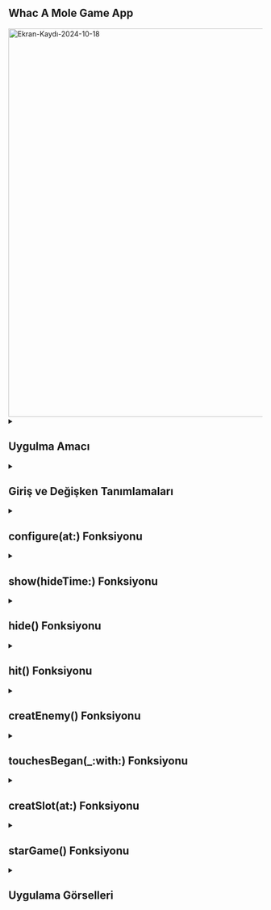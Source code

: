 ## Whac A Mole Game App
<img src="https://github.com/user-attachments/assets/47cee6b0-925d-4b82-b410-ca5b0a113bc4" alt="Ekran-Kaydı-2024-10-18" style="width:1024px; height:768px;" />

<details>
    <summary><h2>Uygulma Amacı</h2></summary>
  Oyunda ekranda rastgele belirip kaybolan düşmanları veya dostları vurarak puan kazanmak veya kaybetmek mümkün. Oyuncunun amacı, dost karakterlere dokunarak puan kazanırken, düşman karakterlerden kaçınmaktır.
  </details> 
  
  <details>
    <summary><h2>Giriş ve Değişken Tanımlamaları</h2></summary>
    gameScore: Puan etiketini görüntülemek için kullanılan bir nesne.
    slots: Düşman karakterlerin çıkacağı konumları belirleyen bir dizi.
    popupTime: Düşmanların görünme hızını belirler, her turda azalır.
    score: Oyuncunun mevcut puanı; değiştiğinde etiketi otomatik olarak günceller.
    
    ```
    import SpriteKit

    class GameScene: SKScene {
    // Oyuncunun puanını gösteren bir SKLabelNode etiketi.
    var gameScore: SKLabelNode!
    // WhackSlot nesnelerinden oluşan bir dizi.
    var slots = [WhackSlot]()
    // Düşmanların görünme hızını kontrol eden bir değişken
    var popupTime = 2.0
    var numRounds = 0
    
    var score = 0 {
        didSet {
            if let scoreLabel = gameScore {
                scoreLabel.text = "Score: \(score)"
            }
        }
    }

    ```
  </details> 

  <details>
    <summary><h2>configure(at:) Fonksiyonu</h2></summary>
    whackHole: Slotun arka planında karakterin görüneceği delik.
    cropNode: Karakterin belirli bir maskeye göre görünmesini sağlar.
    charNode: Karakter olarak tanımlanan penguen sprite'ı burada eklenir.

    
    ```
    func configure(at position: CGPoint) {
    self.position = position
    let sprite = SKSpriteNode(imageNamed: "whackHole")
    addChild(sprite)
    
    let cropNode = SKCropNode()
    cropNode.position = CGPoint(x: 0, y: 15)
    cropNode.zPosition = 1
    cropNode.maskNode = SKSpriteNode(imageNamed: "whackMask")
    
    charNode = SKSpriteNode(imageNamed: "penguinGood")
    charNode.position = CGPoint(x: 0, y: -90)
    charNode.name = "character"
    cropNode.addChild(charNode)
    addChild(cropNode)
    }



    ```
  </details> 




<details>
    <summary><h2>show(hideTime:) Fonksiyonu</h2></summary>
    Penguen türü belirleme: Rastgele bir değer ile karakterin dost (charFriend) veya düşman (charEnemy) olacağı belirlenir.
    Görünürlük ve süre: Karakter belirli bir süre ekranda kaldıktan sonra gizlenir.

    
    ```
    func show(hideTime: Double) {
    if isVisible { return }
    charNode.xScale = 1
    charNode.yScale = 1
    
    charNode.run(SKAction.moveBy(x: 0, y: 80, duration: 0.05))
    isVisible = true
    isHit = false
    
    if Int.random(in: 0...2) == 0 {
        charNode.texture = SKTexture(imageNamed: "penguinGood")
        charNode.name = "charFriend"
    } else {
        charNode.texture = SKTexture(imageNamed: "penguinEvil")
        charNode.name = "charEnemy"
    }
    
    DispatchQueue.main.asyncAfter(deadline: .now() + (hideTime * 0.35)) { [weak self] in
        self?.hide()
    }
    }




    ```
  </details>

  <details>
    <summary><h2>hide() Fonksiyonu</h2></summary>
   isVisible kontrolü: Eğer karakter zaten görünmüyorsa işlemi tekrar etmez.
   Animasyon: Karakter yavaşça gizlenir.

    
    ```
    func hide() {
    if !isVisible { return }
    charNode.run(SKAction.moveBy(x: 0, y: -80, duration: 0.05))
    isVisible = false
     }




    ```
  </details>
  <details>
    <summary><h2>hit() Fonksiyonu</h2></summary>
   Vurulma animasyonu: Karakterin vurulma efektini gösterir, önce bekler, sonra aşağıya doğru kayarak gizlenir.
  Vurulma sonrası gizleme: isVisible false olarak ayarlanır, böylece karakter tekrar görünebilir hale gelir

    
    ```
    func hit() {
    isHit = true
    let delay = SKAction.wait(forDuration: 0.25)
    let hide = SKAction.moveBy(x: 0, y: -80, duration: 0.5)
    let noteVisible = SKAction.run { [weak self] in
        self?.isVisible = false
    }
    let sequence = SKAction.sequence([delay, hide, noteVisible])
    charNode.run(sequence)
    }





    ```
  </details>
  <details>
    <summary><h2>creatEnemy() Fonksiyonu</h2></summary>
   Düşmanların görünme süresi: Her turda popupTime azaltılır, böylece düşmanlar daha hızlı görünür.
   Düşman ekleme koşulları: Rastgele değerlere göre kaç adet düşmanın görünmesi gerektiği belirlenir.
   Gecikme: Düşmanların görünme süresi rastgele bir aralıkta ayarlanır.


    
    ```
    func creatEnemy() {
    numRounds += 1
    if numRounds >= 30 {
        for slot in slots {
            slot.hide()
        }
        let gameOver = SKSpriteNode(imageNamed: "gameOver")
        gameOver.position = CGPoint(x: 512, y: 384)
        gameOver.zPosition = 1
        gameOver.name = "game"
        addChild(gameOver)
        
        let again = SKSpriteNode(imageNamed: "agains")
        again.position = CGPoint(x: 500, y: 250)
        again.zPosition = 1
        again.name = "again"
        addChild(again)
        return
    }
    
    popupTime *= 0.95
    slots.shuffle()
    let hideTime = popupTime * 1.5
    slots[0].show(hideTime: hideTime)
    
    if Int.random(in: 0...12) > 4 { slots[1].show(hideTime: hideTime) }
    if Int.random(in: 0...12) > 8 { slots[2].show(hideTime: hideTime) }
    if Int.random(in: 0...12) > 10 { slots[3].show(hideTime: hideTime) }
    if Int.random(in: 0...12) > 11 { slots[4].show(hideTime: hideTime) }
    
    let minDelay = popupTime * 0.5
    let maxDelay = popupTime * 2
    let delay = Double.random(in: minDelay...maxDelay)
    
    DispatchQueue.main.asyncAfter(deadline: .now() + delay) { [weak self] in
        self?.creatEnemy()
    }
    }





    ```
  </details>

  <details>
    <summary><h2>touchesBegan(_:with:) Fonksiyonu</h2></summary>
   touches.first: Kullanıcının dokunduğu noktayı alır.
    Dost karaktere vurma: charFriend karakterine vurulursa puan artırılır ve ses çalar.
   Düşman karaktere vurma: charEnemy karakterine vurulursa puan düşer.


    
    ```
    override func touchesBegan(_ touches: Set<UITouch>, with event: UIEvent?) {
    guard let touch = touches.first else { return }
    let location = touch.location(in: self)
    let tappedNodes = nodes(at: location)
    
    for node in tappedNodes {
        print("Tapped node: \(node.name ?? "unknown")")
        if node.name == "again" {
            starGame()
            return
        }
        guard let whackSlot = node.parent?.parent as? WhackSlot else { continue }
        if !whackSlot.isVisible || whackSlot.isHit { continue }
        whackSlot.hit()
        
        if node.name == "charFriend" {
            whackSlot.charNode.xScale = 0.85
            whackSlot.charNode.yScale = 0.85
            score += 1
            run(SKAction.playSoundFileNamed("whack.caf", waitForCompletion: false))
        } else if node.name == "charEnemy" {
            score -= 5
            run(SKAction.playSoundFileNamed("whackBad.caf", waitForCompletion: false))
        }
    }
    }
    ```
  </details>

  <details>
    <summary><h2>creatSlot(at:) Fonksiyonu</h2></summary>
   Bu fonksiyon, belirtilen konumda bir WhackSlot oluşturur ve oyuna ekler.


    
    ```
    func creatSlot(at position: CGPoint) {
    let slot = WhackSlot()
    slot.configure(at: position)
    addChild(slot)
    slots.append(slot)
    }





    ```
  </details>

  <details>
    <summary><h2>starGame() Fonksiyonu</h2></summary>
   Oyun sahnesi sıfırlama: Mevcut tüm nesneler kaldırılır ve puan sıfırlanır.
   Arka plan ve puan etiketi: Oyunun arka planı ve puan etiketi eklenir.
   Slotların oluşturulması: Oyunda penguenlerin görünmesi için slotlar farklı konumlarda oluşturulur.


    
    ```
    func starGame() {
    removeAllChildren()
    score = 0
    numRounds = 0
    popupTime = 1.5

    let background = SKSpriteNode(imageNamed: "whackBackground")
    background.position = CGPoint(x: 512, y: 384)
    background.blendMode = .replace
    background.zPosition = -1
    addChild(background)

    gameScore = SKLabelNode(fontNamed: "Chalkduster")
    gameScore.text = "Score: 0"
    gameScore.position = CGPoint(x: 8, y: 8)
    gameScore.horizontalAlignmentMode = .left
    gameScore.fontSize = 48
    addChild(gameScore)

    for i in 0..<5 {
        creatSlot(at: CGPoint(x: 100 + (i * 170), y: 410))
    }
    for i in 0..<4 {
        creatSlot(at: CGPoint(x: 180 + (i * 170), y: 320))
    }
    for i in 0..<5 {
        creatSlot(at: CGPoint(x: 100 + (i * 170), y: 230))
    }
    for i in 0..<4 {
        creatSlot(at: CGPoint(x: 180 + (i * 170), y: 140))
    }

    DispatchQueue.main.asyncAfter(deadline: .now() + 1) { [weak self] in
        self?.creatEnemy()
    }
    }






    ```
  </details>
  
  
<details>
    <summary><h2>Uygulama Görselleri </h2></summary>
    
    
 <table style="width: 100%;">
    <tr>
        <td style="text-align: center; width: 16.67%;">
            <h4 style="font-size: 14px;">Oyundan Rastegele Gorseller 1 </h4>
            <img src="https://github.com/user-attachments/assets/9cf2ed14-585f-413f-a6e8-3473ea84fa93" style="width: 100%; height: auto;">
        </td>
        <td style="text-align: center; width: 16.67%;">
            <h4 style="font-size: 14px;">Oyundan Rastegele Gorseller 2</h4>
            <img src="https://github.com/user-attachments/assets/012abbd1-7b98-4a87-9e76-8326fd117122" style="width: 100%; height: auto;">
        </td>
        <td style="text-align: center; width: 16.67%;">
            <h4 style="font-size: 14px;">Oyun Sonu (30 Tur)</h4>
            <img src="https://github.com/user-attachments/assets/f4f23f8f-58df-4192-8cdc-d0fc0703a71f" style="width: 100%; height: auto;">
        </td>
    </tr>
</table>
  </details> 
